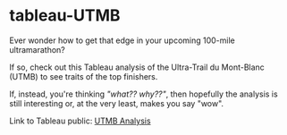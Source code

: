 # tableau-UTMB
Ever wonder how to get that edge in your upcoming 100-mile ultramarathon?

If so, check out this Tableau analysis of the Ultra-Trail du Mont-Blanc (UTMB) to see traits of the top finishers.

If, instead, you're thinking *"what?? why??"*, then hopefully the analysis is still interesting or, at the very least, makes you say "wow".

Link to Tableau public: [UTMB Analysis](https://public.tableau.com/views/DABC_tab_proj/UTMBStory?:language=en-US&publish=yes&:display_count=n&:origin=viz_share_link)
